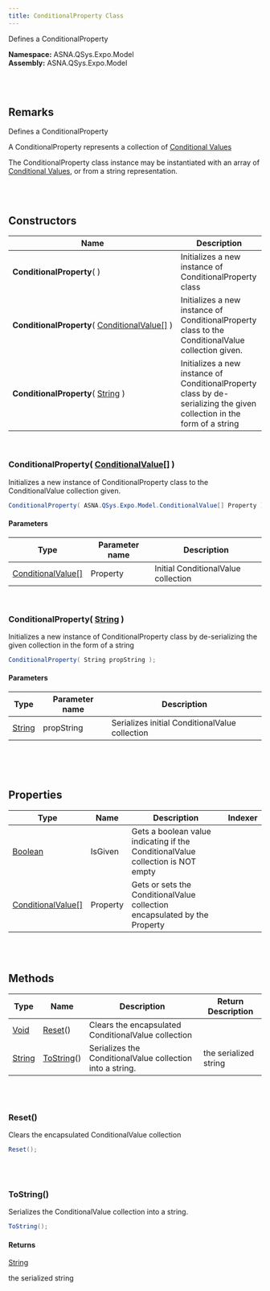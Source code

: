 ```yaml
---
title: ConditionalProperty Class
---
```


<style>
tr td:first-child {
    white-space: nowrap;
}
</style>

Defines a ConditionalProperty

**Namespace:** ASNA.QSys.Expo.Model <br/>
**Assembly:** ASNA.QSys.Expo.Model

<br>
<br>

## Remarks

Defines a ConditionalProperty

A ConditionalProperty represents a collection of [Conditional Values](/reference/asna-qsys-expo/expo-model/conditional-value.html)

The ConditionalProperty class instance may be instantiated with an array of [Conditional Values](/reference/asna-qsys-expo/expo-model/conditional-value.html), or from a string representation.  


<br>
<br>

## Constructors

| Name |  Description 
| --- | --- 
| **ConditionalProperty**(  ) | Initializes a new instance of ConditionalProperty class
| **ConditionalProperty**( [ConditionalValue[]](/reference/asna-qsys-expo/expo-model/conditional-value.html) ) | Initializes a new instance of ConditionalProperty class to the ConditionalValue collection given.
| **ConditionalProperty**( [String](https://docs.microsoft.com/en-us/dotnet/api/system.string) ) | Initializes a new instance of ConditionalProperty class by de-serializing the given collection in the form of a string

<br>

### ConditionalProperty( [ConditionalValue[]](/reference/asna-qsys-expo/expo-model/conditional-value.html) )

Initializes a new instance of ConditionalProperty class to the ConditionalValue collection given.

```cs
ConditionalProperty( ASNA.QSys.Expo.Model.ConditionalValue[] Property );
```

#### Parameters

| Type | Parameter name | Description
| --- | --- | ---
| [ConditionalValue[]](/reference/asna-qsys-expo/expo-model/conditional-value.html) | Property | Initial ConditionalValue collection 

<br>

### ConditionalProperty( [String](https://docs.microsoft.com/en-us/dotnet/api/system.string) )

Initializes a new instance of ConditionalProperty class by de-serializing the given collection in the form of a string

```cs
ConditionalProperty( String propString );
```

#### Parameters

| Type | Parameter name | Description
| --- | --- | ---
| [String](https://docs.microsoft.com/en-us/dotnet/api/system.string) | propString | Serializes initial ConditionalValue collection 

<br>


<br>
<br>

## Properties

| Type | Name | Description | Indexer
| --- | --- | --- | --- 
| [Boolean](https://docs.microsoft.com/en-us/dotnet/api/system.boolean) | IsGiven | Gets a boolean value indicating if the ConditionalValue collection is NOT empty | 
| [ConditionalValue[]](/reference/asna-qsys-expo/expo-model/conditional-value.html) | Property | Gets or sets the ConditionalValue collection encapsulated by the Property | 

<br>
<br>

## Methods

| Type | Name | Description | Return Description 
| --- | --- | --- | --- 
| [Void](https://docs.microsoft.com/en-us/dotnet/api/system.void) | [Reset](#reset)() | Clears the encapsulated ConditionalValue collection | 
| [String](https://docs.microsoft.com/en-us/dotnet/api/system.string) | [ToString](#tostring)() | Serializes the ConditionalValue collection into a string. | the serialized string

<br>
<br>

### Reset()

Clears the encapsulated ConditionalValue collection

```cs
Reset();
```


<br>
<br>

### ToString()

Serializes the ConditionalValue collection into a string.

```cs
ToString();
```

#### Returns

[String](https://docs.microsoft.com/en-us/dotnet/api/system.string)

the serialized string


<br>
<br>

